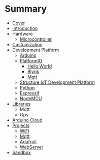 # Summary

* [Cover](README.md)
* [Introduction](documentation/Introduction.md)
* Hardware
   * [Microcontroller](documentation/Microcontroller.md)
* [Customization](documentation/Customization.md)
* Development Platform
   * [Arduino](documentation/Arduino.md)
   * [PlatformIO](documentation/PlatformIo.md)
       * [Hello World](documentation/PIOHelloWorld.md)
       * [Blynk](documentation/Blynk.md)
       * [Mqtt](documentation/PIOMqtt.md)
   * [Structure IoT Development Platform](StructureIoTDevelopmentPlatform.md)
   * [Python](documentation/Python.md)
   * [Espressif](documentation/Espressif.md)
   * [NodeMCU](documentation/NodeMcu.md)
* [Libraries](Libraries.md)
   * Mqtt
   * Gps
* [Arduino Cloud](documentation/ArduinoCloud.md)
* [Projects](documentation/Projects.md)
   * [WiFi](documentation/WiFi.md)
   * [Mqtt](documentation/Mqtt.md)
   * [Adafruit](documentation/Adafruit.md)
   * [WebServer](documentation/WebServer.md)
* [Sandbox](documentation/Sandbox.md)

